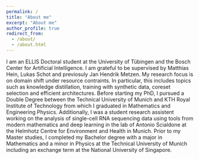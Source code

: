 ```yaml
---
permalink: /
title: "About me"
excerpt: "About me"
author_profile: true
redirect_from: 
  - /about/
  - /about.html
---
```


I am an ELLIS Doctoral student at the University of Tübingen and the Bosch Center for Artificial Intelligence. I am grateful to be supervised by Matthias Hein, Lukas Schot and previosuly Jan Hendrik Metzen. My research focus is on domain shift under resource contraints. In particular, this includes topics such as knowledge distillation, training with synthetic data, coreset selection and efficient architectures. Before starting my PhD, I pursued a Double Degree between the Technical University of Munich and KTH Royal Institute of Technology from which I graduated in Mathematics and Engineering Physics. Additionally, I was a student research assistent working on the analysis of single-cell RNA sequencing data using tools from modern mathematics and deep learning in the lab of Antonio Scialdone at the Helmhotz Centre for Environment and Health in Munich. Prior to my Master studies, I completed my Bachelor degree with a major in Mathematics and a minor in Physics at the Technical University of Munich including an exchange term at the National University of Singapore.
